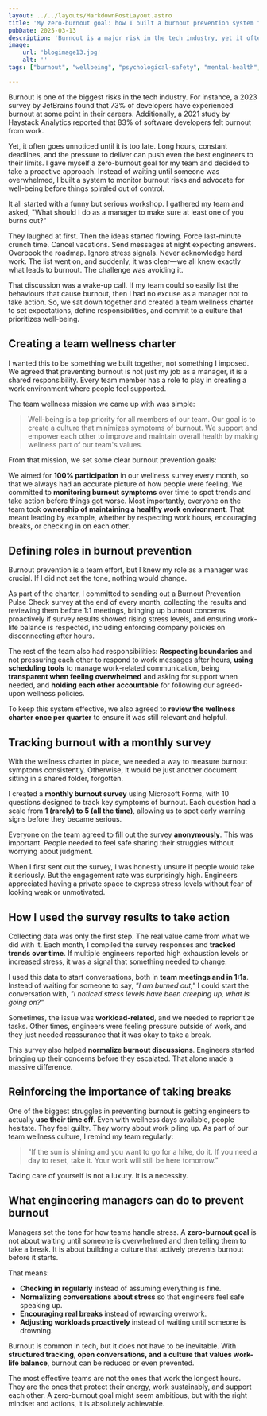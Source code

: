 ```yaml
---
layout: ../../layouts/MarkdownPostLayout.astro
title: 'My zero-burnout goal: how I built a burnout prevention system for my team'
pubDate: 2025-03-13
description: 'Burnout is a major risk in the tech industry, yet it often goes unnoticed until it is too late. I set a zero-burnout goal for my team and built a system to track stress levels, foster open conversations, and create a culture that prioritizes well-being.'
image:
    url: 'blogimage13.jpg'
    alt: ''
tags: ["burnout", "wellbeing", "psychological-safety", "mental-health", "stress", "workload", "support", "team-health", "culture", "leadership", "feedback", "preventative-practice"]

---
```


Burnout is one of the biggest risks in the tech industry. For instance, a 2023 survey by JetBrains found that 73% of developers have experienced burnout at some point in their careers. Additionally, a 2021 study by Haystack Analytics reported that 83% of software developers felt burnout from work. 

Yet, it often goes unnoticed until it is too late. Long hours, constant deadlines, and the pressure to deliver can push even the best engineers to their limits. I gave myself a zero-burnout goal for my team and decided to take a proactive approach. Instead of waiting until someone was overwhelmed, I built a system to monitor burnout risks and advocate for well-being before things spiraled out of control.

It all started with a funny but serious workshop. I gathered my team and asked, "What should I do as a manager to make sure at least one of you burns out?"

They laughed at first. Then the ideas started flowing. Force last-minute crunch time. Cancel vacations. Send messages at night expecting answers. Overbook the roadmap. Ignore stress signals. Never acknowledge hard work. The list went on, and suddenly, it was clear—we all knew exactly what leads to burnout. The challenge was avoiding it.

That discussion was a wake-up call. If my team could so easily list the behaviours that cause burnout, then I had no excuse as a manager not to take action. So, we sat down together and created a team wellness charter to set expectations, define responsibilities, and commit to a culture that prioritizes well-being.

## Creating a team wellness charter

I wanted this to be something we built together, not something I imposed. We agreed that preventing burnout is not just my job as a manager, it is a shared responsibility. Every team member has a role to play in creating a work environment where people feel supported.

The team wellness mission we came up with was simple:

> Well-being is a top priority for all members of our team. Our goal is to create a culture that minimizes symptoms of burnout. We support and empower each other to improve and maintain overall health by making wellness part of our team's values. 

From that mission, we set some clear burnout prevention goals:

We aimed for **100% participation** in our wellness survey every month, so that we always had an accurate picture of how people were feeling.
We committed to **monitoring burnout symptoms** over time to spot trends and take action before things got worse.
Most importantly, everyone on the team took **ownership of maintaining a healthy work environment**. That meant leading by example, whether by respecting work hours, encouraging breaks, or checking in on each other.

## Defining roles in burnout prevention

Burnout prevention is a team effort, but I knew my role as a manager was crucial. If I did not set the tone, nothing would change.

As part of the charter, I committed to sending out a Burnout Prevention Pulse Check survey at the end of every month, collecting the results and reviewing them before 1:1 meetings, bringing up burnout concerns proactively if survey results showed rising stress levels, and ensuring work-life balance is respected, including enforcing company policies on disconnecting after hours.

The rest of the team also had responsibilities: **Respecting boundaries** and not pressuring each other to respond to work messages after hours, **using scheduling tools** to manage work-related communication, being **transparent when feeling overwhelmed** and asking for support when needed, and **holding each other accountable** for following our agreed-upon wellness policies.

To keep this system effective, we also agreed to **review the wellness charter once per quarter** to ensure it was still relevant and helpful.

## Tracking burnout with a monthly survey

With the wellness charter in place, we needed a way to measure burnout symptoms consistently. Otherwise, it would be just another document sitting in a shared folder, forgotten.

I created a **monthly burnout survey** using Microsoft Forms, with 10 questions designed to track key symptoms of burnout. Each question had a scale from **1 (rarely) to 5 (all the time)**, allowing us to spot early warning signs before they became serious.

Everyone on the team agreed to fill out the survey **anonymously**. This was important. People needed to feel safe sharing their struggles without worrying about judgment.

When I first sent out the survey, I was honestly unsure if people would take it seriously. But the engagement rate was surprisingly high. Engineers appreciated having a private space to express stress levels without fear of looking weak or unmotivated.

## How I used the survey results to take action

Collecting data was only the first step. The real value came from what we did with it. Each month, I compiled the survey responses and **tracked trends over time**. If multiple engineers reported high exhaustion levels or increased stress, it was a signal that something needed to change.

I used this data to start conversations, both in **team meetings and in 1:1s**. Instead of waiting for someone to say, *"I am burned out,"* I could start the conversation with, *"I noticed stress levels have been creeping up, what is going on?"* 

Sometimes, the issue was **workload-related**, and we needed to reprioritize tasks. Other times, engineers were feeling pressure outside of work, and they just needed reassurance that it was okay to take a break.

This survey also helped **normalize burnout discussions**. Engineers started bringing up their concerns before they escalated. That alone made a massive difference.

## Reinforcing the importance of taking breaks

One of the biggest struggles in preventing burnout is getting engineers to actually **use their time off**. Even with wellness days available, people hesitate. They feel guilty. They worry about work piling up. As part of our team wellness culture, I remind my team regularly:

> "If the sun is shining and you want to go for a hike, do it. If you need a day to reset, take it. Your work will still be here tomorrow."  

Taking care of yourself is not a luxury. It is a necessity.

## What engineering managers can do to prevent burnout

Managers set the tone for how teams handle stress. A **zero-burnout goal** is not about waiting until someone is overwhelmed and then telling them to take a break. It is about building a culture that actively prevents burnout before it starts.

That means:

- **Checking in regularly** instead of assuming everything is fine.
- **Normalizing conversations about stress** so that engineers feel safe speaking up.
- **Encouraging real breaks** instead of rewarding overwork.
- **Adjusting workloads proactively** instead of waiting until someone is drowning.

Burnout is common in tech, but it does not have to be inevitable. With **structured tracking, open conversations, and a culture that values work-life balance**, burnout can be reduced or even prevented.

The most effective teams are not the ones that work the longest hours. They are the ones that protect their energy, work sustainably, and support each other. A zero-burnout goal might seem ambitious, but with the right mindset and actions, it is absolutely achievable.

